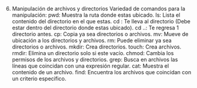 6. Manipulación de archivos y directorios
Variedad de comandos para la manipulación:
pwd: Muestra la ruta donde estas ubicado.
ls: Lista el contenido del directorio en el que estas.
cd <directorio>: Te lleva al directorio (Debe estar dentro del directorio donde estas ubicado).
cd ..: Te regresa 1 directorio antes.
cp: Copia ya sea directorios o archivos.
mv: Mueve de ubicación a los directorios y archivos.
rm: Puede eliminar ya sea directorios o archivos.
mkdir: Crea directorios.
touch: Crea archivos.
rmdir: Elimina un directorio solo si este vacío.
chmod: Cambia los permisos de los archivos y directorios.
grep: Busca en archivos las líneas que coincidan con una expresión regular.
cat: Muestra el contenido de un archivo.
find: Encuentra los archivos que coincidan con un criterio especifico.